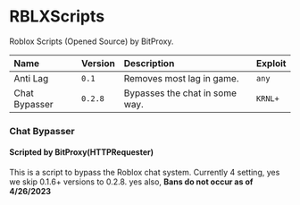 # RBLXScripts
Roblox Scripts (Opened Source) by BitProxy.

| Name | Version | Description | Exploit |
| :-------- | :------- | :------------------------- | :---------------- |
| Anti Lag | `0.1` | Removes most lag in game. | `any` |
| Chat Bypasser | `0.2.8` | Bypasses the chat in some way. | `KRNL+` |


### Chat Bypasser

#### Scripted by BitProxy(HTTPRequester)

This is a script to bypass the Roblox chat system. Currently 4 setting, yes we skip 0.1.6+ versions to 0.2.8. yes also, 
**Bans do not occur as of 4/26/2023**
 
